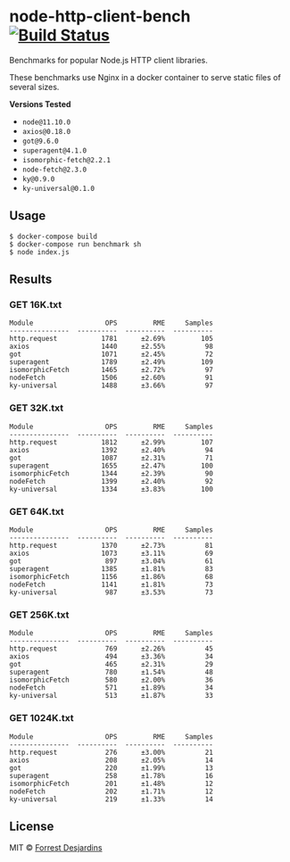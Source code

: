 # node-http-client-bench [![Build Status][travis-image]][travis-url]

Benchmarks for popular Node.js HTTP client libraries.

These benchmarks use Nginx in a docker container to serve static files of several sizes.

**Versions Tested**

- `node@11.10.0`
- `axios@0.18.0`
- `got@9.6.0`
- `superagent@4.1.0`
- `isomorphic-fetch@2.2.1`
- `node-fetch@2.3.0`
- `ky@0.9.0`
- `ky-universal@0.1.0`

## Usage

```
$ docker-compose build
$ docker-compose run benchmark sh
$ node index.js
```

## Results

### GET 16K.txt

```
Module                  OPS         RME     Samples
---------------  ----------  ----------  ----------
http.request           1781      ±2.69%         105
axios                  1440      ±2.55%          98
got                    1071      ±2.45%          72
superagent             1789      ±2.49%         109
isomorphicFetch        1465      ±2.72%          97
nodeFetch              1506      ±2.60%          91
ky-universal           1488      ±3.66%          97
```

### GET 32K.txt

```
Module                  OPS         RME     Samples
---------------  ----------  ----------  ----------
http.request           1812      ±2.99%         107
axios                  1392      ±2.40%          94
got                    1087      ±2.31%          71
superagent             1655      ±2.47%         100
isomorphicFetch        1344      ±2.39%          90
nodeFetch              1399      ±2.40%          92
ky-universal           1334      ±3.83%         100
```

### GET 64K.txt

```
Module                  OPS         RME     Samples
---------------  ----------  ----------  ----------
http.request           1370      ±2.73%          81
axios                  1073      ±3.11%          69
got                     897      ±3.04%          61
superagent             1385      ±1.81%          83
isomorphicFetch        1156      ±1.86%          68
nodeFetch              1141      ±1.81%          73
ky-universal            987      ±3.53%          73
```

### GET 256K.txt

```
Module                  OPS         RME     Samples
---------------  ----------  ----------  ----------
http.request            769      ±2.26%          45
axios                   494      ±3.36%          34
got                     465      ±2.31%          29
superagent              780      ±1.54%          48
isomorphicFetch         580      ±2.00%          36
nodeFetch               571      ±1.89%          34
ky-universal            513      ±1.87%          33
```

### GET 1024K.txt

```
Module                  OPS         RME     Samples
---------------  ----------  ----------  ----------
http.request            276      ±3.00%          21
axios                   208      ±2.05%          14
got                     220      ±1.99%          13
superagent              258      ±1.78%          16
isomorphicFetch         201      ±1.48%          12
nodeFetch               202      ±1.71%          12
ky-universal            219      ±1.33%          14
```

## License

MIT © [Forrest Desjardins](https://github.com/fdesjardins)

[travis-url]: https://travis-ci.org/fdesjardins/node-http-client-bench
[travis-image]: https://img.shields.io/travis/fdesjardins/node-http-client-bench.svg?style=flat
